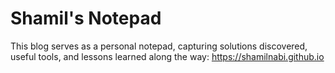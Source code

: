 # Shamil's Notepad

This blog serves as a personal notepad, capturing solutions discovered, useful tools, and lessons learned along the way: https://shamilnabi.github.io

